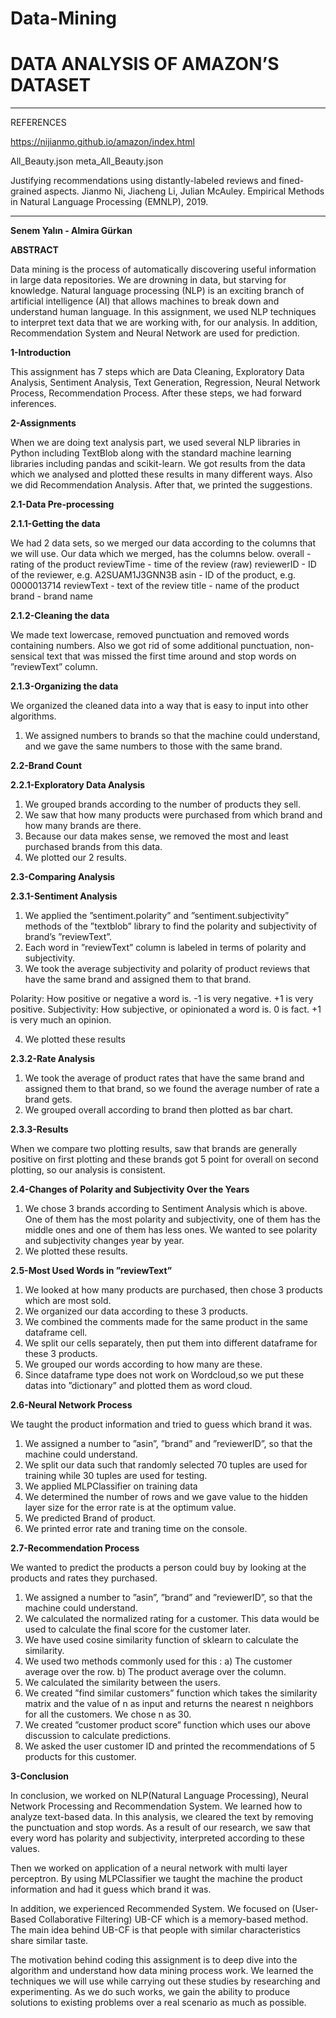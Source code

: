 # Data-Mining
# DATA ANALYSIS OF AMAZON’S DATASET

************************
REFERENCES

https://nijianmo.github.io/amazon/index.html

All_Beauty.json
meta_All_Beauty.json

Justifying recommendations using distantly-labeled reviews and fined-grained aspects. Jianmo Ni, Jiacheng Li, Julian McAuley. Empirical Methods in Natural Language Processing (EMNLP), 2019.
************************

**Senem Yalın - Almira Gürkan**

**ABSTRACT**

Data mining is the process of automatically discovering useful information in large
data repositories. We are drowning in data, but starving for knowledge. Natural language
processing (NLP) is an exciting branch of artificial intelligence (AI) that allows machines to
break down and understand human language. In this assignment, we used NLP techniques to
interpret text data that we are working with, for our analysis. In addition, Recommendation
System and Neural Network are used for prediction.

**1-Introduction**

This assignment has 7 steps which are Data Cleaning, Exploratory Data Analysis, Sentiment
Analysis, Text Generation, Regression, Neural Network Process, Recommendation Process. After
these steps, we had forward inferences.

**2-Assignments**

When we are doing text analysis part, we used several NLP libraries in Python including
TextBlob along with the standard machine learning libraries including pandas and scikit-learn.
We got results from the data which we analysed and plotted these results in many different ways.
Also we did Recommendation Analysis. After that, we printed the suggestions.

**2.1-Data Pre-processing**

**2.1.1-Getting the data**

We had 2 data sets, so we merged our data according to the columns that we will use. Our data
which we merged, has the columns below.
overall - rating of the product
reviewTime - time of the review (raw)
reviewerID - ID of the reviewer, e.g. A2SUAM1J3GNN3B
asin - ID of the product, e.g. 0000013714
reviewText - text of the review
title - name of the product
brand - brand name

**2.1.2-Cleaning the data**

We made text lowercase, removed punctuation and removed words containing numbers. Also
we got rid of some additional punctuation, non-sensical text that was missed the first time
around and stop words on ”reviewText” column.

**2.1.3-Organizing the data**

We organized the cleaned data into a way that is easy to input into other algorithms.

1. We assigned numbers to brands so that the machine could understand, and we gave the same
numbers to those with the same brand.

**2.2-Brand Count**

**2.2.1-Exploratory Data Analysis**

1. We grouped brands according to the number of products they sell.
2. We saw that how many products were purchased from which brand and how many brands
are there.
3. Because our data makes sense, we removed the most and least purchased brands from this
data.
4. We plotted our 2 results.

**2.3-Comparing Analysis**

**2.3.1-Sentiment Analysis**

1. We applied the ”sentiment.polarity” and ”sentiment.subjectivity” methods of the ”textblob”
library to find the polarity and subjectivity of brand’s ”reviewText”.
2. Each word in ”reviewText” column is labeled in terms of polarity and subjectivity.
3. We took the average subjectivity and polarity of product reviews that have the same brand
and assigned them to that brand.

Polarity: How positive or negative a word is. -1 is very negative. +1 is very positive.
Subjectivity: How subjective, or opinionated a word is. 0 is fact. +1 is very much an opinion.

4. We plotted these results

**2.3.2-Rate Analysis**

1. We took the average of product rates that have the same brand and assigned them to that
brand, so we found the average number of rate a brand gets.
2. We grouped overall according to brand then plotted as bar chart.

**2.3.3-Results**

When we compare two plotting results, saw that brands are generally positive on first plotting
and these brands got 5 point for overall on second plotting, so our analysis is consistent.

**2.4-Changes of Polarity and Subjectivity Over the Years**

1. We chose 3 brands according to Sentiment Analysis which is above. One of them has the most
polarity and subjectivity, one of them has the middle ones and one of them has less ones. We
wanted to see polarity and subjectivity changes year by year.
2. We plotted these results.

**2.5-Most Used Words in ”reviewText”**

1. We looked at how many products are purchased, then chose 3 products which are most sold.
2. We organized our data according to these 3 products.
3. We combined the comments made for the same product in the same dataframe cell.
4. We split our cells separately, then put them into different dataframe for these 3 products.
5. We grouped our words according to how many are these.
6. Since dataframe type does not work on Wordcloud,so we put these datas into ”dictionary” and
plotted them as word cloud.

**2.6-Neural Network Process**

We taught the product information and tried to guess which brand it was.

1. We assigned a number to ”asin”, ”brand” and ”reviewerID”, so that the machine could
understand.
2. We split our data such that randomly selected 70 tuples are used for training while 30 tuples
are used for testing.
3. We applied MLPClassifier on training data
4. We determined the number of rows and we gave value to the hidden layer size for the error
rate is at the optimum value.
5. We predicted Brand of product.
6. We printed error rate and traning time on the console.

**2.7-Recommendation Process**

We wanted to predict the products a person could buy by looking at the products and rates
they purchased.

1. We assigned a number to ”asin”, ”brand” and ”reviewerID”, so that the machine could
understand.
2. We calculated the normalized rating for a customer. This data would be used to calculate the
final score for the customer later.
3. We have used cosine similarity function of sklearn to calculate the similarity.
4. We used two methods commonly used for this :
a) The customer average over the row.
b) The product average over the column.
5. We calculated the similarity between the users.
6. We created ”find similar customers” function which takes the similarity matrix and the value
of n as input and returns the nearest n neighbors for all the customers. We chose n as 30.
7. We created ”customer product score” function which uses our above discussion to calculate
predictions.
8. We asked the user customer ID and printed the recommendations of 5 products for this
customer.

**3-Conclusion**

In conclusion, we worked on NLP(Natural Language Processing), Neural Network Processing and Recommendation System. We learned how to analyze text-based data. In this analysis,
we cleared the text by removing the punctuation and stop words. As a result of our research, we
saw that every word has polarity and subjectivity, interpreted according to these values.

Then we worked on application of a neural network with multi layer perceptron. By using
MLPClassifier we taught the machine the product information and had it guess which brand it
was.

In addition, we experienced Recommended System. We focused on (User-Based Collaborative Filtering) UB-CF which is a memory-based method. The main idea behind UB-CF is that
people with similar characteristics share similar taste.

The motivation behind coding this assignment is to deep dive into the algorithm and
understand how data mining process work. We learned the techniques we will use while
carrying out these studies by researching and experimenting. As we do such works, we gain the
ability to produce solutions to existing problems over a real scenario as much as possible.
